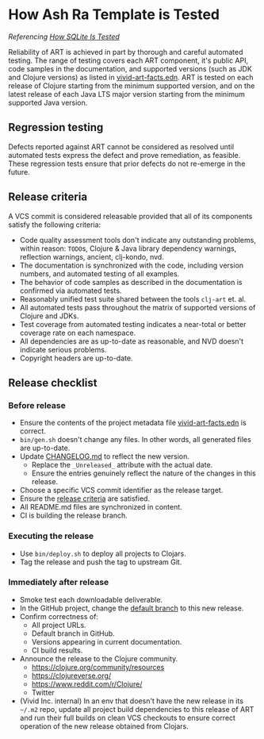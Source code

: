 # How Ash Ra Template is Tested

_Referencing [How SQLite Is Tested](https://www.sqlite.org/testing.html)_

Reliability of ART is achieved in part by thorough and careful automated testing.
The range of testing covers each ART component, it's public API, code samples in the documentation, and supported versions (such as JDK and Clojure versions) as listed in [vivid-art-facts.edn](assets/vivid-art-facts.edn).
ART is tested on each release of Clojure starting from the minimum supported version, and on the latest release of each Java LTS major version starting from the minimum supported Java version.

## Regression testing

Defects reported against ART cannot be considered as resolved until automated tests express the defect and prove remediation, as feasible.
These regression tests ensure that prior defects do not re-emerge in the future.



## Release criteria

A VCS commit is considered releasable provided that all of its components satisfy the following criteria:

- Code quality assessment tools don't indicate any outstanding problems, within reason: `TODO`s, Clojure & Java library dependency warnings, reflection warnings, ancient, clj-kondo, nvd.
- The documentation is synchronized with the code, including version numbers, and automated testing of all examples.
- The behavior of code samples as described in the documentation is confirmed via automated tests.
- Reasonably unified test suite shared between the tools `clj-art` et. al.
- All automated tests pass throughout the matrix of supported versions of Clojure and JDKs.
- Test coverage from automated testing indicates a near-total or better coverage rate on each namespace.
- All dependencies are as up-to-date as reasonable, and NVD doesn't indicate serious problems.
- Copyright headers are up-to-date.



## Release checklist

### Before release
- Ensure the contents of the project metadata file [vivid-art-facts.edn](assets/vivid-art-facts.edn) is correct.
- `bin/gen.sh` doesn't change any files. In other words, all generated files are up-to-date.
- Update [CHANGELOG.md](CHANGELOG.md) to reflect the new version.
  - Replace the ``_Unreleased_`` attribute with the actual date.
  - Ensure the entries genuinely reflect the nature of the changes in this release.
- Choose a specific VCS commit identifier as the release target.
- Ensure the [release criteria](QUALITY.md) are satisfied.
- All README.md files are synchronized in content.
- CI is building the release branch.

### Executing the release
- Use `bin/deploy.sh` to deploy all projects to Clojars.
- Tag the release and push the tag to upstream Git.

### Immediately after release
- Smoke test each downloadable deliverable.
- In the GitHub project, change the [default branch](https://github.com/vivid-inc/ash-ra-template/settings) to this new release.
- Confirm correctness of:
  - All project URLs.
  - Default branch in GitHub.
  - Versions appearing in current documentation.
  - CI build results.
- Announce the release to the Clojure community.
  - https://clojure.org/community/resources
  - https://clojureverse.org/
  - https://www.reddit.com/r/Clojure/
  - Twitter
- (Vivid Inc. internal) In an env that doesn't have the new release in its `~/.m2` repo, update all project build dependencies to this release of ART and run their full builds on clean VCS checkouts to ensure correct operation of the new release obtained from Clojars.
